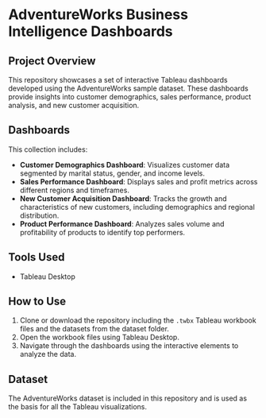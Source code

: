 # AdventureWorks Business Intelligence Dashboards

## Project Overview
This repository showcases a set of interactive Tableau dashboards developed using the AdventureWorks sample dataset. These dashboards provide insights into customer demographics, sales performance, product analysis, and new customer acquisition.

## Dashboards
This collection includes:
- **Customer Demographics Dashboard**: Visualizes customer data segmented by marital status, gender, and income levels.
- **Sales Performance Dashboard**: Displays sales and profit metrics across different regions and timeframes.
- **New Customer Acquisition Dashboard**: Tracks the growth and characteristics of new customers, including demographics and regional distribution.
- **Product Performance Dashboard**: Analyzes sales volume and profitability of products to identify top performers.

## Tools Used
- Tableau Desktop

## How to Use
1. Clone or download the repository including the `.twbx` Tableau workbook files and the datasets from the dataset folder.
2. Open the workbook files using Tableau Desktop.
3. Navigate through the dashboards using the interactive elements to analyze the data.

## Dataset
The AdventureWorks dataset is included in this repository and is used as the basis for all the Tableau visualizations.


